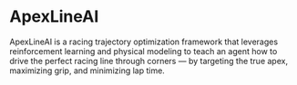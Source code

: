 # ApexLineAI
ApexLineAI is a racing trajectory optimization framework that leverages reinforcement learning and physical modeling to teach an agent how to drive the perfect racing line through corners — by targeting the true apex, maximizing grip, and minimizing lap time.
